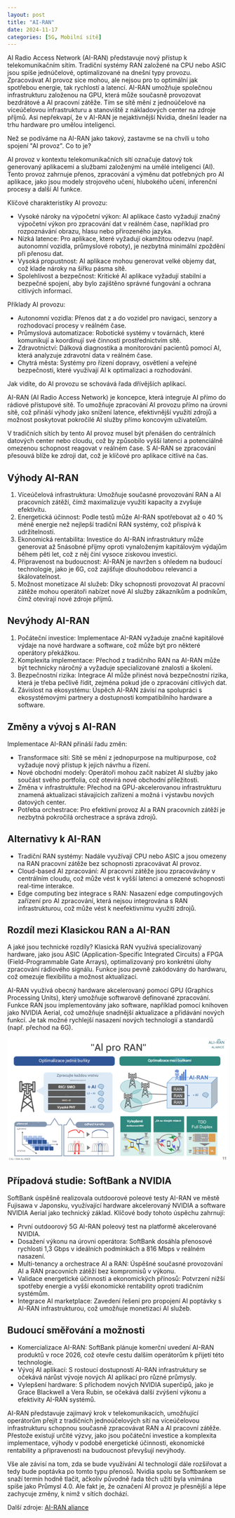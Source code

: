 ```yaml
---
layout: post
title: "AI-RAN"
date: 2024-11-17
categories: [5G, Mobilní sítě]
---
```


AI Radio Access Network (AI-RAN) představuje nový přístup k telekomunikačním sítím. Tradiční systémy RAN založené na CPU nebo ASIC jsou spíše jednúčelové, optimalizované na dnešní typy provozu. Zpracovávat AI provoz sice mohou, ale nejsou pro to optimální jak spotřebou energie, tak rychlostí a latencí. AI-RAN umožňuje společnou infrastrukturu založenou na GPU, která může současně provozovat bezdrátové a AI pracovní zátěže. Tím se sítě mění z jednoúčelové na víceúčelovou infrastrukturu a stanoviště z nákladových center na zdroje příjmů. Asi nepřekvapí, že v AI-RAN je nejaktivnější Nvidia, dnešní leader na trhu hardware pro umělou inteligenci. 

Než se podíváme na AI-RAN jako takový, zastavme se na chvíli u toho spojení "AI provoz". Co to je?

AI provoz v kontextu telekomunikačních sítí označuje datový tok generovaný aplikacemi a službami založenými na umělé inteligenci (AI). Tento provoz zahrnuje přenos, zpracování a výměnu dat potřebných pro AI aplikace, jako jsou modely strojového učení, hlubokého učení, inferenční procesy a další AI funkce.

Klíčové charakteristiky AI provozu:
* Vysoké nároky na výpočetní výkon: AI aplikace často vyžadují značný výpočetní výkon pro zpracování dat v reálném čase, například pro rozpoznávání obrazu, hlasu nebo přirozeného jazyka.
* Nízká latence: Pro aplikace, které vyžadují okamžitou odezvu (např. autonomní vozidla, průmyslové roboty), je nezbytná minimální zpoždění při přenosu dat.
* Vysoká propustnost: AI aplikace mohou generovat velké objemy dat, což klade nároky na šířku pásma sítě.
* Spolehlivost a bezpečnost: Kritické AI aplikace vyžadují stabilní a bezpečné spojení, aby bylo zajištěno správné fungování a ochrana citlivých informací.

Příklady AI provozu:
* Autonomní vozidla: Přenos dat z a do vozidel pro navigaci, senzory a rozhodovací procesy v reálném čase.
* Průmyslová automatizace: Robotické systémy v továrnách, které komunikují a koordinují své činnosti prostřednictvím sítě.
* Zdravotnictví: Dálková diagnostika a monitorování pacientů pomocí AI, která analyzuje zdravotní data v reálném čase.
* Chytrá města: Systémy pro řízení dopravy, osvětlení a veřejné bezpečnosti, které využívají AI k optimalizaci a rozhodování.

Jak vidíte, do AI provozu se schovává řada dřívějších aplikací. 

AI-RAN (AI Radio Access Network) je koncepce, která integruje AI přímo do rádiové přístupové sítě. To umožňuje zpracování AI provozu přímo na úrovni sítě, což přináší výhody jako snížení latence, efektivnější využití zdrojů a možnost poskytovat pokročilé AI služby přímo koncovým uživatelům.

V tradičních sítích by tento AI provoz musel být přenášen do centrálních datových center nebo cloudu, což by způsobilo vyšší latenci a potenciálně omezenou schopnost reagovat v reálném čase. S AI-RAN se zpracování přesouvá blíže ke zdroji dat, což je klíčové pro aplikace citlivé na čas.


## Výhody AI-RAN

1.	Víceúčelová infrastruktura: Umožňuje současné provozování RAN a AI pracovních zátěží, čímž maximalizuje využití kapacity a zvyšuje efektivitu.
2.	Energetická účinnost: Podle testů může AI-RAN spotřebovat až o 40 % méně energie než nejlepší tradiční RAN systémy, což přispívá k udržitelnosti.
3.	Ekonomická rentabilita: Investice do AI-RAN infrastruktury může generovat až 5násobné příjmy oproti vynaloženým kapitálovým výdajům během pěti let, což z něj činí vysoce ziskovou investici.
4.	Připravenost na budoucnost: AI-RAN je navržen s ohledem na budoucí technologie, jako je 6G, což zajišťuje dlouhodobou relevanci a škálovatelnost.
5.	Možnost monetizace AI služeb: Díky schopnosti provozovat AI pracovní zátěže mohou operátoři nabízet nové AI služby zákazníkům a podnikům, čímž otevírají nové zdroje příjmů.

## Nevýhody AI-RAN

1.	Počáteční investice: Implementace AI-RAN vyžaduje značné kapitálové výdaje na nové hardware a software, což může být pro některé operátory překážkou.
2.	Komplexita implementace: Přechod z tradičního RAN na AI-RAN může být technicky náročný a vyžaduje specializované znalosti a školení.
3.	Bezpečnostní rizika: Integrace AI může přinést nová bezpečnostní rizika, která je třeba pečlivě řídit, zejména pokud jde o zpracování citlivých dat.
4.	Závislost na ekosystému: Úspěch AI-RAN závisí na spolupráci s ekosystémovými partnery a dostupnosti kompatibilního hardware a software.

## Změny a vývoj s AI-RAN

Implementace AI-RAN přináší řadu změn:
* Transformace sítí: Sítě se mění z jednopurpose na multipurpose, což vyžaduje nový přístup k jejich návrhu a řízení.
* Nové obchodní modely: Operátoři mohou začít nabízet AI služby jako součást svého portfolia, což otevírá nové obchodní příležitosti.
* Změna v infrastruktuře: Přechod na GPU-akcelerovanou infrastrukturu znamená aktualizaci stávajících zařízení a možná i výstavbu nových datových center.
* Potřeba orchestrace: Pro efektivní provoz AI a RAN pracovních zátěží je nezbytná pokročilá orchestrace a správa zdrojů.

## Alternativy k AI-RAN

* Tradiční RAN systémy: Nadále využívají CPU nebo ASIC a jsou omezeny na RAN pracovní zátěže bez schopnosti zpracovávat AI provoz.
* Cloud-based AI zpracování: AI pracovní zátěže jsou zpracovávány v centrálním cloudu, což může vést k vyšší latenci a omezené schopnosti real-time interakce.
* Edge computing bez integrace s RAN: Nasazení edge computingových zařízení pro AI zpracování, která nejsou integrována s RAN infrastrukturou, což může vést k neefektivnímu využití zdrojů.

## Rozdíl mezi Klasickou RAN a AI-RAN

A jaké jsou technické rozdíly? Klasická RAN využívá specializovaný hardware, jako jsou ASIC (Application-Specific Integrated Circuits) a FPGA (Field-Programmable Gate Arrays), optimalizovaný pro konkrétní úlohy zpracování rádiového signálu. Funkce jsou pevně zakódovány do hardwaru, což omezuje flexibilitu a možnost aktualizací.

AI-RAN využívá obecný hardware akcelerovaný pomocí GPU (Graphics Processing Units), který umožňuje softwarově definované zpracování. Funkce RAN jsou implementovány jako software, například pomocí knihoven jako NVIDIA Aerial, což umožňuje snadnější aktualizace a přidávání nových funkcí. Je tak možné rychlejší nasazení nových technologií a standardů (např. přechod na 6G).

![AI-RAN srovnání](/assets/ai-ran.png)

## Případová studie: SoftBank a NVIDIA

SoftBank úspěšně realizovala outdoorové poleové testy AI-RAN ve městě Fujisawa v Japonsku, využívající hardware akcelerovaný NVIDIA a software NVIDIA Aerial jako technický základ. Klíčové body tohoto úspěchu zahrnují:
* První outdoorový 5G AI-RAN poleový test na platformě akcelerované NVIDIA.
* Dosažení výkonu na úrovni operátora: SoftBank dosáhla přenosové rychlosti 1,3 Gbps v ideálních podmínkách a 816 Mbps v reálném nasazení.
* Multi-tenancy a orchestrace AI a RAN: Úspěšné současné provozování AI a RAN pracovních zátěží bez kompromisů v výkonu.
* Validace energetické účinnosti a ekonomických přínosů: Potvrzení nižší spotřeby energie a vyšší ekonomické rentability oproti tradičním systémům.
* Integrace AI marketplace: Zavedení řešení pro propojení AI poptávky s AI-RAN infrastrukturou, což umožňuje monetizaci AI služeb.

## Budoucí směřování a možnosti

* Komercializace AI-RAN: SoftBank plánuje komerční uvedení AI-RAN produktů v roce 2026, což otevře cestu dalším operátorům k přijetí této technologie.
* Vývoj AI aplikací: S rostoucí dostupností AI-RAN infrastruktury se očekává nárůst vývoje nových AI aplikací pro různé průmysly.
* Vylepšení hardware: S příchodem nových NVIDIA superčipů, jako je Grace Blackwell a Vera Rubin, se očekává další zvýšení výkonu a efektivity AI-RAN systémů.


AI-RAN představuje zajímavý krok v telekomunikacích, umožňující operátorům přejít z tradičních jednoúčelových sítí na víceúčelovou infrastrukturu schopnou současně zpracovávat RAN a AI pracovní zátěže. Přestože existují určité výzvy, jako jsou počáteční investice a komplexita implementace, výhody v podobě energetické účinnosti, ekonomické rentability a připravenosti na budoucnost převyšují nevýhody.

Vše ale závisí na tom, zda se bude využívání AI technologií dále rozšiřovat a tedy bude poptávka po tomto typu přenosů. Nvidia spolu se Softbankem se snaží termín hodně tlačit, ačkoliv původně řada těch užití byla vnímána spíše jako Průmysl 4.0. Ale fakt je, že označení AI provoz je přesnější a lépe zachycuje změny, k nimž v sítích dochází.  

Další zdroje: [AI-RAN aliance](https://ai-ran.org)